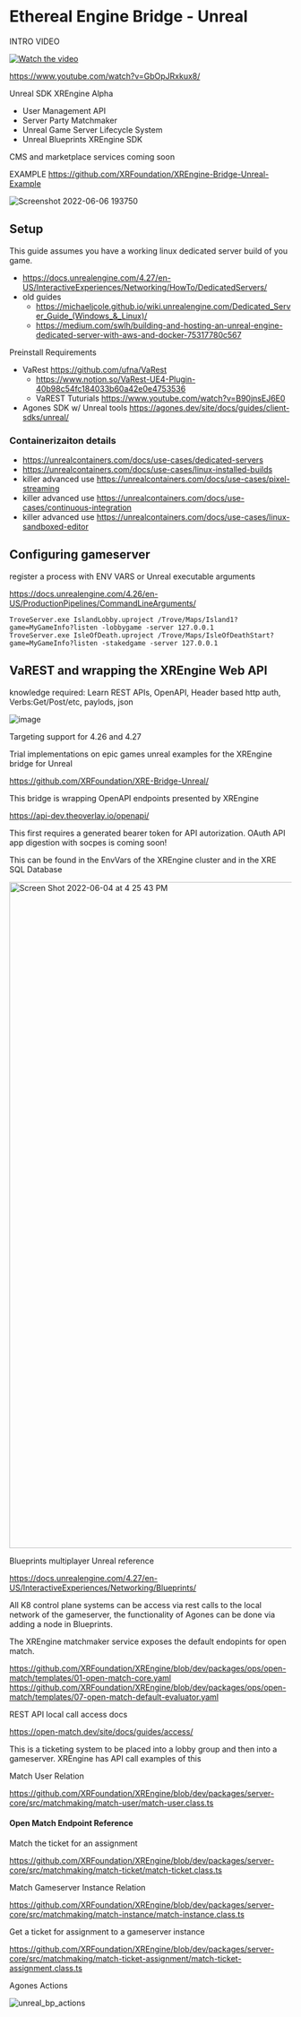 # Ethereal Engine Bridge - Unreal

INTRO VIDEO

[![Watch the video](https://img.youtube.com/vi/GbOpJRxkux8/default.jpg)](https://youtu.be/GbOpJRxkux8)

https://www.youtube.com/watch?v=GbOpJRxkux8/

Unreal SDK XREngine Alpha
- User Management API
- Server Party Matchmaker
- Unreal Game Server Lifecycle System
- Unreal Blueprints XREngine SDK

CMS and marketplace services coming soon

EXAMPLE https://github.com/XRFoundation/XREngine-Bridge-Unreal-Example

![Screenshot 2022-06-06 193750](https://user-images.githubusercontent.com/5104160/172299848-3e1c6a5f-ecd2-4562-a894-0d8b55e5b9e5.png)

## Setup

This guide assumes you have a working linux dedicated server build of you game.
- https://docs.unrealengine.com/4.27/en-US/InteractiveExperiences/Networking/HowTo/DedicatedServers/
- old guides 
   - https://michaeljcole.github.io/wiki.unrealengine.com/Dedicated_Server_Guide_(Windows_&_Linux)/
   - https://medium.com/swlh/building-and-hosting-an-unreal-engine-dedicated-server-with-aws-and-docker-75317780c567

Preinstall Requirements
- VaRest https://github.com/ufna/VaRest
   - https://www.notion.so/VaRest-UE4-Plugin-40b98c54fc184033b60a42e0e4753536
   - VaREST Tuturials https://www.youtube.com/watch?v=B90jnsEJ6E0
- Agones SDK w/ Unreal tools https://agones.dev/site/docs/guides/client-sdks/unreal/

### Containerizaiton details

- https://unrealcontainers.com/docs/use-cases/dedicated-servers
- https://unrealcontainers.com/docs/use-cases/linux-installed-builds
- killer advanced use https://unrealcontainers.com/docs/use-cases/pixel-streaming
- killer advanced use https://unrealcontainers.com/docs/use-cases/continuous-integration
- killer advanced use https://unrealcontainers.com/docs/use-cases/linux-sandboxed-editor

## Configuring gameserver

register a process with ENV VARS or Unreal executable arguments

https://docs.unrealengine.com/4.26/en-US/ProductionPipelines/CommandLineArguments/

```
TroveServer.exe IslandLobby.uproject /Trove/Maps/Island1?game=MyGameInfo?listen -lobbygame -server 127.0.0.1
TroveServer.exe IsleOfDeath.uproject /Trove/Maps/IsleOfDeathStart?game=MyGameInfo?listen -stakedgame -server 127.0.0.1
```

## VaREST and wrapping the XREngine Web API 

knowledge required: Learn REST APIs, OpenAPI, Header based http auth, Verbs:Get/Post/etc, paylods, json

![image](https://user-images.githubusercontent.com/5104160/172028597-08e4c4cc-973b-4e4a-924a-1f508dfb4711.png)

Targeting support for 4.26 and 4.27

Trial implementations on epic games unreal examples for the XREngine bridge for Unreal

https://github.com/XRFoundation/XRE-Bridge-Unreal/

This bridge is wrapping OpenAPI endpoints presented by XREngine 

https://api-dev.theoverlay.io/openapi/

This first requires a generated bearer token for API autorization. OAuth API app digestion with socpes is coming soon!

This can be found in the EnvVars of the XREngine cluster and in the XRE SQL Database

<img width="1189" alt="Screen Shot 2022-06-04 at 4 25 43 PM" src="https://user-images.githubusercontent.com/5104160/172028647-084f7aa0-d358-4b15-b6be-5788ee7d7ec4.png">

Blueprints multiplayer Unreal reference

https://docs.unrealengine.com/4.27/en-US/InteractiveExperiences/Networking/Blueprints/

All K8 control plane systems can be access via rest calls to the local network of the gameserver, the functionality of Agones can be done via adding a node in Blueprints.

The XREngine matchmaker service exposes the default endopints for open match. 

https://github.com/XRFoundation/XREngine/blob/dev/packages/ops/open-match/templates/01-open-match-core.yaml
https://github.com/XRFoundation/XREngine/blob/dev/packages/ops/open-match/templates/07-open-match-default-evaluator.yaml

REST API local call access docs

https://open-match.dev/site/docs/guides/access/

This is a ticketing system to be placed into a lobby group and then into a gameserver. XREngine has API call examples of this

Match User Relation

https://github.com/XRFoundation/XREngine/blob/dev/packages/server-core/src/matchmaking/match-user/match-user.class.ts

#### Open Match Endpoint Reference

Match the ticket for an assignment

https://github.com/XRFoundation/XREngine/blob/dev/packages/server-core/src/matchmaking/match-ticket/match-ticket.class.ts

Match Gameserver Instance Relation

https://github.com/XRFoundation/XREngine/blob/dev/packages/server-core/src/matchmaking/match-instance/match-instance.class.ts

Get a ticket for assignment to a gameserver instance

https://github.com/XRFoundation/XREngine/blob/dev/packages/server-core/src/matchmaking/match-ticket-assignment/match-ticket-assignment.class.ts




Agones Actions

![unreal_bp_actions](https://user-images.githubusercontent.com/5104160/172027649-676723a1-a5d1-46f0-9406-eb2aa429cf18.png)

